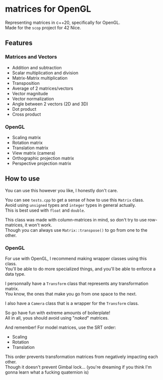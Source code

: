 # matrices for OpenGL

Representing matrices in c++20, specifically for OpenGL.  
Made for the `scop` project for 42 Nice.

## Features
### Matrices and Vectors
- Addition and subtraction
- Scalar multiplication and division
- Matrix-Matrix multiplication
- Transposition
- Average of 2 matrices/vectors
- Vector magnitude
- Vector normalization
- Angle between 2 vectors (2D and 3D)
- Dot product
- Cross product
### OpenGL
- Scaling matrix
- Rotation matrix
- Translation matrix
- View matrix (camera)
- Orthographic projection matrix
- Perspective projection matrix

## How to use

You can use this however you like, I honestly don't care.  

You can see `tests.cpp` to get a sense of how to use this `Matrix` class.  
Avoid using `unsigned` types and `integer` types in general actually.  
This is best used with `float` and `double`.

This class was made with column-matrices in mind, so don't try to use row-matrices, it won't work.  
Though you can always use `Matrix::transpose()` to go from one to the other.  

### OpenGL

For use with OpenGL, I recommend making wrapper classes using this class.  
You'll be able to do more specialized things, and you'll be able to enforce a data type.  
  
I personnally have a `Transform` class that represents any transformation matrix.  
You know, the ones that make you go from one space to the next.  
  
I also have a `Camera` class that is a wrapper for the `Transform` class.  
  
So go have fun with extreme amounts of boilerplate!  
All in all, yous should avoid using "*naked*" matrices.  

And remember! For model matrices, use the SRT order:
- Scaling
- Rotation
- Translation

This order prevents transformation matrices from negatively impacting each other.  
Though it doesn't prevent Gimbal lock... (you're dreaming if you think I'm gonna learn what a fucking quaternion is)
